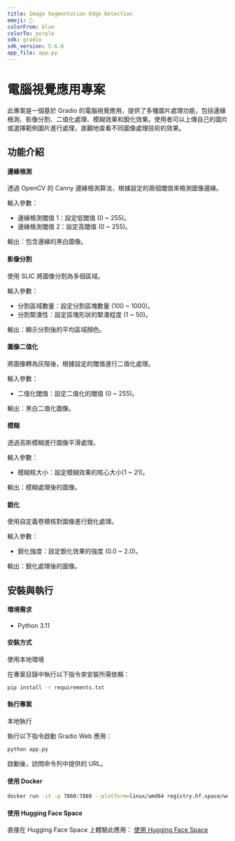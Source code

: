 ```yaml
---
title: Image Segmentation Edge Detection
emoji: 🌌
colorFrom: blue
colorTo: purple
sdk: gradio
sdk_version: 5.6.0
app_file: app.py
---
```


# 電腦視覺應用專案

此專案是一個基於 Gradio 的電腦視覺應用，提供了多種圖片處理功能，包括邊緣檢測、影像分割、二值化處理、模糊效果和銳化效果。使用者可以上傳自己的圖片或選擇範例圖片進行處理，直觀地查看不同圖像處理技術的效果。

## 功能介紹

#### 邊緣檢測

透過 OpenCV 的 Canny 邊緣檢測算法，根據設定的兩個閾值來檢測圖像邊緣。

輸入參數：

-   邊緣檢測閾值 1：設定低閾值 (0 ~ 255)。
-   邊緣檢測閾值 2：設定高閾值 (0 ~ 255)。

輸出：包含邊緣的黑白圖像。

#### 影像分割

使用 SLIC 將圖像分割為多個區域。

輸入參數：

-   分割區域數量：設定分割區塊數量 (100 ~ 1000)。
-   分割緊湊性：設定區塊形狀的緊湊程度 (1 ~ 50)。

輸出：顯示分割後的平均區域顏色。

#### 圖像二值化

將圖像轉為灰階後，根據設定的閾值進行二值化處理。

輸入參數：

-   二值化閾值：設定二值化的閾值 (0 ~ 255)。

輸出：黑白二值化圖像。

#### 模糊

透過高斯模糊進行圖像平滑處理。

輸入參數：

-   模糊核大小：設定模糊效果的核心大小(1 ~ 21)。

輸出：模糊處理後的圖像。

#### 銳化

使用自定義卷積核對圖像進行銳化處理。

輸入參數：

-   銳化強度：設定銳化效果的強度 (0.0 ~ 2.0)。

輸出：銳化處理後的圖像。

## 安裝與執行

#### 環境需求

-   Python 3.11

#### 安裝方式

使用本地環境

在專案目錄中執行以下指令來安裝所需依賴：

```bash
pip install -r requirements.txt
```

#### 執行專案

本地執行

執行以下指令啟動 Gradio Web 應用：

```bash
python app.py
```

啟動後，訪問命令列中提供的 URL。

#### 使用 Docker

```bash
docker run -it -p 7860:7860 --platform=linux/amd64 registry.hf.space/wei-hsu-ai-image-segmentation-edge-detection:latest python app.py
```

#### 使用 Hugging Face Space

直接在 Hugging Face Space 上體驗此應用：
[使用 Hugging Face Space](https://huggingface.co/spaces/Wei-Hsu-AI/image-segmentation-edge-detection)
